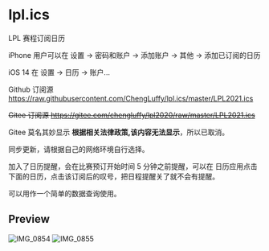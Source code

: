 # lpl.ics
LPL 赛程订阅日历

iPhone 用户可以在 设置 -> 密码和账户 -> 添加账户 -> 其他 -> 添加已订阅的日历

iOS 14 在 设置 -> 日历 -> 账户...

Github 订阅源 https://raw.githubusercontent.com/ChengLuffy/lpl.ics/master/LPL2021.ics

~~Gitee 订阅源 https://gitee.com/chengluffy/lpl2020/raw/master/LPL2021.ics~~

Gitee 莫名其妙显示 **根据相关法律政策,该内容无法显示**，所以已取消。

同步更新，请根据自己的网络环境自行选择。

加入了日历提醒，会在比赛预订开始时间 5 分钟之前提醒，可以在 日历应用点击下面的日历，点击该订阅后的叹号，把日程提醒关了就不会有提醒。

可以用作一个简单的数据查询使用。

Preview
---

![IMG_0854](https://user-images.githubusercontent.com/15682381/85242547-e7b62700-b471-11ea-9d3b-fbeb27e733ff.PNG)
![IMG_0855](https://user-images.githubusercontent.com/15682381/85242553-ea188100-b471-11ea-9d15-2bea61354a8f.PNG)

